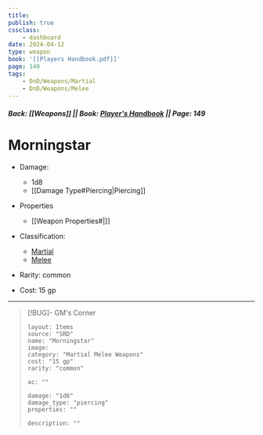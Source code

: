 ```yaml
---
title:
publish: true
cssclass:
    - dashboard
date: 2024-04-12
type: weapon
book: '[[Players Handbook.pdf]]'
page: 149
tags:
    - DnD/Weapons/Martial
    - DnD/Weapons/Melee
---
```


##### Back: [[Weapons]] || Book: [Player's Handbook](https://drive.google.com/drive/folders/1O5bhpYizcIT5xxAoLOuzCRht_PVS7VSG?usp=sharing) || Page: 149

# Morningstar


- Damage:
    - 1d8
	- [[Damage Type#Piercing|Piercing]]
- Properties
    - [[Weapon Properties#|]]

- Classification:
    - [Martial](https://benl0.github.io/The-Editors-Dungeon/tags/DnD/Weapons/Martial)
    - [Melee](https://benl0.github.io/The-Editors-Dungeon/tags/DnD/Weapons/Melee)
- Rarity: common
- Cost: 15 gp

> 

---

> [!BUG]- GM's Corner
>
> ```statblock
> layout: Items
> source: "SRD"
> name: "Morningstar"
> image: 
> category: "Martial Melee Weapons"
> cost: "15 gp"
> rarity: "common"
>
> ac: ""
>
> damage: "1d8"
> damage_type: "piercing"
> properties: ""
>
> description: ""
> ```
